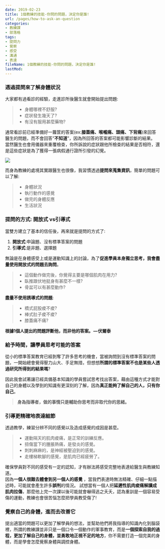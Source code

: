 ```yaml
---
date: 2019-02-23
title: 1個教練的技能-你問的問題，決定你是誰!
url: /pages/how-to-ask-an-question
categories:
- 教練課
- 部落格
tags:
- 提問力
- 覺察
- 感受
- 溝通
- 表達
fileName: 1個教練的技能-你問的問題，決定你是誰!
lastMod: 
---
```

### 透過提問來了解身體狀況

大家都有過看診的經驗，走進診所後醫生就會開始提出問題:
>* 身體哪裡不舒服?
>* 症狀發生幾天了?
>* 有沒有服用甚麼藥物?

通常看診前已經準備好一籮筐的答案(ex:**膝蓋痛、喉嚨痛、頭痛、下背痛**)來回答醫生的問題，而不會回答”**不知道**”，因為所回答的答案都可能影響診斷的結果。
當然醫生也會用儀器來重覆檢查，你所訴說的症狀跟他所檢查的結果是否相符，還是這些症狀是為了獲得一張病假通行證所引發的幻覺。

![](https://cdn.jsdelivr.net/gh/xiang0805/blogimage/img/1個教練的技能-你問的問題，決定你是誰!..jpg)

而身為教練的處境其實跟醫生也很像，我習慣透過**提問來蒐集資訊**，簡單的問題可以了解:
>* 身體狀況
>* 執行動作的感覺
>* 做完的身體反應
>* 生活狀況

### 提問的方式: 開放式 vs引導式

當雙方建立了基本的信任後，再來就是提問的方式了:    
1. **開放式**:申論題、沒有標準答案的問題    
2. **引導式**:是非題、選擇題  

無論是在身體感受上或是運動知識上的討論，為了**促進學員本身獨立思考，我會盡量使用開放式的問題去詢問**。    
>* 這個動作做完後，你覺得主要是哪個肌肉在用力?  
>* 臥推跟伏地挺身有甚麼不一樣?  
>* 骨盆可以有甚麼動作?   

**盡量不使用誘導式的問題**:  
>* 橋式屁股痠不痠?
>* 棒式肚子痠不痠?
>* 膝蓋痛不痛?

**根據1個人提出的問題評斷他，而非他的答案。 — 伏爾泰**

### 給予時間，讓學員思考可能的答案

從小的標準答案教育已經剝奪了許多思考的機會，當被詢問到沒有標準答案的問題，一開始總會覺得壓力山大、手足無措，但想想**所謂的標準答案不也是某些人透過研究所得到的結果嗎**?

因此我會試著讓已經具備基本知識的學員嘗試思考找出答案，藉由這種方式才能對自己的身體以及學到的知識有更深刻的了解，因為**真正能夠了解自己的人，只有你自己**。
> **身為指導者，做的事情只是輔助你思考而非取代你的思緒。**

### 引導更精確地表達細節

透過教學，練習分辨不同的感覺以及造成感覺的成因是甚麼。

>* 運動隔天的肌肉痠痛，是正常的訓練反應。  
>* 扭傷當下的腫脹熱痛，是發炎的感覺。  
>* 刺刺麻麻的，是神經被壓迫到的感覺。
>* 走樓梯軟腳的感覺，是肌肉已經疲勞了。  

確保學員對不同的感受有一定的認知，才有辦法將感受完整地表達給醫生與教練知道。  
因為**一個人很難去體會到另一個人的感覺** ，當我們表達時無法精確、仔細一點描述時，可能就會產生許多**誤判**的情況。
試想當有一個人把**延遲性肌肉痠痛解讀成肌肉拉傷**，那麼他上完一次課以後可能就會嚇得逃之夭夭，認為重訓是一個容易受傷的運動，教練也會很苦惱怎麼把學員教受傷了!

### 覺察自己的身體，進而去改善它

提出適當的問題可以更加了解學員的想法，並幫助他們將我指導的知識內化到腦袋裡，所謂的教練課並非只是一個口令一個動作的軍事教育，而是**一個探索自我的過程，更加了解自己的身體，並勇敢地正視不足的地方**，你不需要打造一個完美的身體，而是學會怎麼覺察身體與調控身體。


